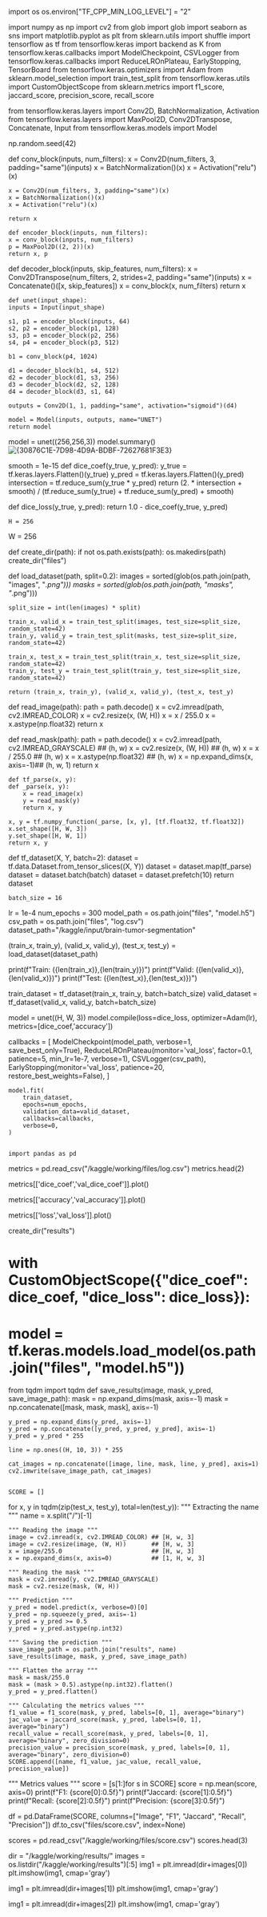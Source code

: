 import os
os.environ["TF_CPP_MIN_LOG_LEVEL"] = "2"

import numpy as np
import cv2
from glob import glob
import seaborn as sns
import matplotlib.pyplot as plt
from sklearn.utils import shuffle
import tensorflow as tf
from tensorflow.keras import backend as K
from tensorflow.keras.callbacks import ModelCheckpoint, CSVLogger
from tensorflow.keras.callbacks import ReduceLROnPlateau, EarlyStopping, TensorBoard
from tensorflow.keras.optimizers import Adam
from sklearn.model_selection import train_test_split
from tensorflow.keras.utils import CustomObjectScope
from sklearn.metrics import f1_score, jaccard_score, precision_score, recall_score

from tensorflow.keras.layers import Conv2D, BatchNormalization, Activation
from tensorflow.keras.layers import MaxPool2D, Conv2DTranspose, Concatenate, Input
from tensorflow.keras.models import Model

np.random.seed(42)

def conv_block(inputs, num_filters):
    x = Conv2D(num_filters, 3, padding="same")(inputs)
    x = BatchNormalization()(x)
    x = Activation("relu")(x)

    x = Conv2D(num_filters, 3, padding="same")(x)
    x = BatchNormalization()(x)
    x = Activation("relu")(x)

    return x

    def encoder_block(inputs, num_filters):
    x = conv_block(inputs, num_filters)
    p = MaxPool2D((2, 2))(x)
    return x, p

def decoder_block(inputs, skip_features, num_filters):
    x = Conv2DTranspose(num_filters, 2, strides=2, padding="same")(inputs)
    x = Concatenate()([x, skip_features])
    x = conv_block(x, num_filters)
    return x



    def unet(input_shape):
    inputs = Input(input_shape)

    s1, p1 = encoder_block(inputs, 64)
    s2, p2 = encoder_block(p1, 128)
    s3, p3 = encoder_block(p2, 256)
    s4, p4 = encoder_block(p3, 512)

    b1 = conv_block(p4, 1024)

    d1 = decoder_block(b1, s4, 512)
    d2 = decoder_block(d1, s3, 256)
    d3 = decoder_block(d2, s2, 128)
    d4 = decoder_block(d3, s1, 64)

    outputs = Conv2D(1, 1, padding="same", activation="sigmoid")(d4)

    model = Model(inputs, outputs, name="UNET")
    return model

model = unet((256,256,3))
model.summary()![{30876C1E-7D98-4D9A-BDBF-72627681F3E3}](https://github.com/user-attachments/assets/85922ba5-cd5d-47c0-a25e-d9a553582d9c)


smooth = 1e-15
def dice_coef(y_true, y_pred):
    y_true = tf.keras.layers.Flatten()(y_true)
    y_pred = tf.keras.layers.Flatten()(y_pred)
    intersection = tf.reduce_sum(y_true * y_pred)
    return (2. * intersection + smooth) / (tf.reduce_sum(y_true) + tf.reduce_sum(y_pred) + smooth)

def dice_loss(y_true, y_pred):
    return 1.0 - dice_coef(y_true, y_pred)

    H = 256
W = 256

def create_dir(path):
    if not os.path.exists(path):
        os.makedirs(path)
create_dir("files")

def load_dataset(path, split=0.2):
    images = sorted(glob(os.path.join(path, "images", "*.png")))
    masks = sorted(glob(os.path.join(path, "masks", "*.png")))

    split_size = int(len(images) * split)

    train_x, valid_x = train_test_split(images, test_size=split_size, random_state=42)
    train_y, valid_y = train_test_split(masks, test_size=split_size, random_state=42)
 
    train_x, test_x = train_test_split(train_x, test_size=split_size, random_state=42)
    train_y, test_y = train_test_split(train_y, test_size=split_size, random_state=42)

    return (train_x, train_y), (valid_x, valid_y), (test_x, test_y)


def read_image(path):
    path = path.decode()
    x = cv2.imread(path, cv2.IMREAD_COLOR)
    x = cv2.resize(x, (W, H))
    x = x / 255.0
    x = x.astype(np.float32)
    return x

def read_mask(path):
    path = path.decode()
    x = cv2.imread(path, cv2.IMREAD_GRAYSCALE)  ## (h, w)
    x = cv2.resize(x, (W, H))   ## (h, w)
    x = x / 255.0               ## (h, w)
    x = x.astype(np.float32)    ## (h, w)
    x = np.expand_dims(x, axis=-1)## (h, w, 1)
    return x


    def tf_parse(x, y):
    def _parse(x, y):
        x = read_image(x)
        y = read_mask(y)
        return x, y

    x, y = tf.numpy_function(_parse, [x, y], [tf.float32, tf.float32])
    x.set_shape([H, W, 3])
    y.set_shape([H, W, 1])
    return x, y

def tf_dataset(X, Y, batch=2):
    dataset = tf.data.Dataset.from_tensor_slices((X, Y))
    dataset = dataset.map(tf_parse)
    dataset = dataset.batch(batch)
    dataset = dataset.prefetch(10)
    return dataset


    batch_size = 16
lr = 1e-4
num_epochs = 300
model_path = os.path.join("files", "model.h5")
csv_path = os.path.join("files", "log.csv")
dataset_path="/kaggle/input/brain-tumor-segmentation"



(train_x, train_y), (valid_x, valid_y), (test_x, test_y) = load_dataset(dataset_path)

print(f"Train: ({len(train_x)},{len(train_y)})")
print(f"Valid: ({len(valid_x)},{len(valid_x)})")
print(f"Test: ({len(test_x)},{len(test_x)})")



train_dataset = tf_dataset(train_x, train_y, batch=batch_size)
valid_dataset = tf_dataset(valid_x, valid_y, batch=batch_size)

model = unet((H, W, 3))
model.compile(loss=dice_loss, optimizer=Adam(lr), metrics=[dice_coef,'accuracy'])


callbacks = [
        ModelCheckpoint(model_path, verbose=1, save_best_only=True),
        ReduceLROnPlateau(monitor='val_loss', factor=0.1, patience=5, min_lr=1e-7, verbose=1),
        CSVLogger(csv_path),
        EarlyStopping(monitor='val_loss', patience=20, restore_best_weights=False),
    ]

    model.fit(
        train_dataset,
        epochs=num_epochs,
        validation_data=valid_dataset,
        callbacks=callbacks,
        verbose=0,
    )


    import pandas as pd
metrics = pd.read_csv("/kaggle/working/files/log.csv")
metrics.head(2)


metrics[['dice_coef','val_dice_coef']].plot()

metrics[['accuracy','val_accuracy']].plot()


metrics[['loss','val_loss']].plot()


create_dir("results")

# with CustomObjectScope({"dice_coef": dice_coef, "dice_loss": dice_loss}):
#     model = tf.keras.models.load_model(os.path.join("files", "model.h5"))

from tqdm import tqdm
def save_results(image, mask, y_pred, save_image_path):
    mask = np.expand_dims(mask, axis=-1)
    mask = np.concatenate([mask, mask, mask], axis=-1)

    y_pred = np.expand_dims(y_pred, axis=-1)
    y_pred = np.concatenate([y_pred, y_pred, y_pred], axis=-1)
    y_pred = y_pred * 255

    line = np.ones((H, 10, 3)) * 255

    cat_images = np.concatenate([image, line, mask, line, y_pred], axis=1)
    cv2.imwrite(save_image_path, cat_images)


    SCORE = []
for x, y in tqdm(zip(test_x, test_y), total=len(test_y)):
    """ Extracting the name """
    name = x.split("/")[-1]

    """ Reading the image """
    image = cv2.imread(x, cv2.IMREAD_COLOR) ## [H, w, 3]
    image = cv2.resize(image, (W, H))       ## [H, w, 3]
    x = image/255.0                         ## [H, w, 3]
    x = np.expand_dims(x, axis=0)           ## [1, H, w, 3]

    """ Reading the mask """
    mask = cv2.imread(y, cv2.IMREAD_GRAYSCALE)
    mask = cv2.resize(mask, (W, H))

    """ Prediction """
    y_pred = model.predict(x, verbose=0)[0]
    y_pred = np.squeeze(y_pred, axis=-1)
    y_pred = y_pred >= 0.5
    y_pred = y_pred.astype(np.int32)

    """ Saving the prediction """
    save_image_path = os.path.join("results", name)
    save_results(image, mask, y_pred, save_image_path)

    """ Flatten the array """
    mask = mask/255.0
    mask = (mask > 0.5).astype(np.int32).flatten()
    y_pred = y_pred.flatten()

    """ Calculating the metrics values """
    f1_value = f1_score(mask, y_pred, labels=[0, 1], average="binary")
    jac_value = jaccard_score(mask, y_pred, labels=[0, 1], average="binary")
    recall_value = recall_score(mask, y_pred, labels=[0, 1], average="binary", zero_division=0)
    precision_value = precision_score(mask, y_pred, labels=[0, 1], average="binary", zero_division=0)
    SCORE.append([name, f1_value, jac_value, recall_value, precision_value])

""" Metrics values """
score = [s[1:]for s in SCORE]
score = np.mean(score, axis=0)
print(f"F1: {score[0]:0.5f}")
print(f"Jaccard: {score[1]:0.5f}")
print(f"Recall: {score[2]:0.5f}")
print(f"Precision: {score[3]:0.5f}")

df = pd.DataFrame(SCORE, columns=["Image", "F1", "Jaccard", "Recall", "Precision"])
df.to_csv("files/score.csv", index=None)

scores = pd.read_csv("/kaggle/working/files/score.csv")
scores.head(3)


dir = "/kaggle/working/results/"
images = os.listdir("/kaggle/working/results")[:5]
img1 = plt.imread(dir+images[0])
plt.imshow(img1, cmap='gray')

img1 = plt.imread(dir+images[1])
plt.imshow(img1, cmap='gray')


img1 = plt.imread(dir+images[2])
plt.imshow(img1, cmap='gray')
